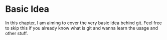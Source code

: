 # Basic Idea
In this chapter, I am aiming to cover the very basic idea behind git. Feel free to skip this if you already know what is git and wanna learn the usage and other stuff.